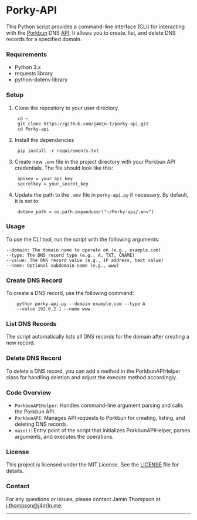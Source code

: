 # Porky-API

This Python script provides a command-line interface (CLI) for interacting with the [Porkbun](https://www.porkbun.com) DNS [API](https://porkbun.com/api/json/v3/documentation). It allows you to create, list, and delete DNS records for a specified domain.

### Requirements
* Python 3.x
* requests library
* python-dotenv library

### Setup
1. Clone the repository to your user directory.
        
        cd ~
        git clone https://github.com/j4m1n-t/porky-api.git
        cd Porky-api

2. Install the dependencies
   
        pip install -r requirements.txt
3. Create new `.env` file in the project directory with your Porkbun API credentials. The file should look like this:

        apikey = your_api_key
        secretkey = your_secret_key
4. Update the path to the `.env` file in `porky-api.py` if necessary. By default, it is set to: 

        dotenv_path = os.path.expanduser("~/Porky-api/.env")

### Usage

To use the CLI tool, run the script with the following arguments:

    --domain: The domain name to operate on (e.g., example.com)
    --type: The DNS record type (e.g., A, TXT, CNAME)
    --value: The DNS record value (e.g., IP address, text value)
    --name: Optional subdomain name (e.g., www)

### Create DNS Record

To create a DNS record, use the following command:

        python porky-api.py --domain example.com --type A 
        --value 192.0.2.1 --name www

### List DNS Records

The script automatically lists all DNS records for the domain after creating a new record.

### Delete DNS Record

To delete a DNS record, you can add a method in the PorkbunAPIHelper class for handling deletion and adjust the execute method accordingly.

### Code Overview

* `PorkbunAPIHelper`: Handles command-line argument parsing and calls the Porkbun API.
* `PorkbunAPI`: Manages API requests to Porkbun for creating, listing, and deleting DNS records.
* `main()`: Entry point of the script that initializes PorkbunAPIHelper, parses arguments, and executes the operations.

### License

This project is licensed under the MIT License. See the [LICENSE](https://github.com/j4m1n-t/Porky-api/blob/main/LICENSE) file for details.

### Contact

For any questions or issues, please contact Jamin Thompson at j.thompson@j4m1n.me.

---
